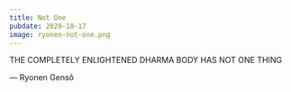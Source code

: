 ```yaml
---
title: Not One
pubdate: 2020-10-17
image: ryonen-not-one.png
---
```


<div class="center">

THE COMPLETELY ENLIGHTENED DHARMA BODY HAS NOT ONE THING

— Ryonen Gensô

</div>
